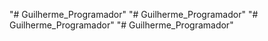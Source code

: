 "# Guilherme_Programador" 
"# Guilherme_Programador" 
"# Guilherme_Programador" 
"# Guilherme_Programador" 
